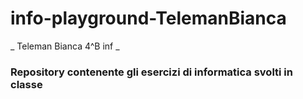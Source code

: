 # info-playground-TelemanBianca
_ Teleman Bianca 4^B inf _
### Repository contenente gli esercizi di informatica svolti in classe
